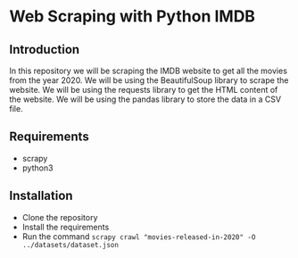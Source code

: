 # Web Scraping with Python IMDB

## Introduction
In this repository we will be scraping the IMDB website to get all the movies from the year 2020. We will be using the BeautifulSoup library to scrape the website. We will be using the requests library to get the HTML content of the website. We will be using the pandas library to store the data in a CSV file.

## Requirements
- scrapy
- python3

## Installation
- Clone the repository
- Install the requirements
- Run the command `scrapy crawl "movies-released-in-2020" -O ../datasets/dataset.json`